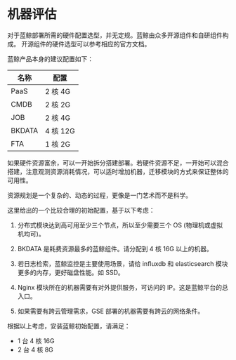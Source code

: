 # 机器评估

对于蓝鲸部署所需的硬件配置选型，并无定规。蓝鲸由众多开源组件和自研组件构成。
开源组件的硬件选型可以参考相应的官方文档。

蓝鲸产品本身的建议配置如下：

|名称|配置|
|----|---|
|PaaS|2 核 4G|
|CMDB|2 核 2G|
|JOB|2 核 4G|
|BKDATA|4 核 12G|
|FTA|1 核 2G|

如果硬件资源富余，可以一开始拆分搭建部署。若硬件资源不足，一开始可以混合搭建，注意观测资源消耗情况，可以适时增加机器，迁移模块的方式来保证整体的可用性。

资源规划是一个复杂的、动态的过程，更像是一门艺术而不是科学。

这里给出的一个比较合理的初始配置，基于以下考虑：

1. 分布式模块达到高可用至少三个节点，所以至少需要三个 OS (物理机或虚拟机均可)。

2. BKDATA 是耗费资源最多的蓝鲸组件。请分配到 4 核 16G 以上的机器。

3. 若日志检索，蓝鲸监控是主要使用场景，请给 influxdb 和 elasticsearch 模块更多的内存，更好磁盘性能。如 SSD。

4. Nginx 模块所在的机器需要有对外提供服务，可访问的 IP。这是蓝鲸平台的总入口。

5. 如果需要有跨云管理需求，GSE 部署的机器需要有跨云的网络条件。

根据以上考虑，安装蓝鲸初始配置，请满足：

- 1 台 4 核 16G
- 2 台 4 核 8G
